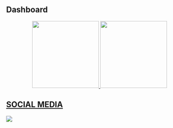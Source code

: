 ## Dashboard
<div align="center">
  <a href="https://github.com/eliezerjg">
  <img height="180em" src="https://github-readme-stats.vercel.app/api?username=eliezergarcia&show_icons=true&theme=dracula&include_all_commits=true&count_private=true"/>
  <img height="180em" src="https://github-readme-stats.vercel.app/api/top-langs/?username=rafaballerini&layout=compact&langs_count=7&theme=dracula"/>
</div>



  
## SOCIAL MEDIA
 
<div>  
  <a href="https://www.linkedin.com/in/eliezer-garcia-7a9729177" target="_blank"><img src="https://img.shields.io/badge/-LinkedIn-%230077B5?style=for-the-badge&logo=linkedin&logoColor=white" target="_blank"></a> 
</div>



